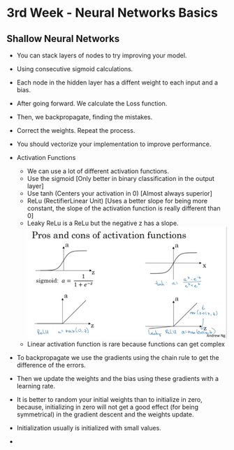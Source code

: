 # 3rd Week - Neural Networks Basics

## Shallow Neural Networks

- You can stack layers of nodes to try improving your model.
- Using consecutive sigmoid calculations.
- Each node in the hidden layer has a diffent weight to each input and a bias.
- After going forward. We calculate the Loss function.
- Then, we backpropagate, finding the mistakes.
- Correct the weights. Repeat the process.

- You should vectorize your implementation to improve performance.

- Activation Functions
  - We can use a lot of different activation functions.
  - Use the sigmoid [Only better in binary classification in the output layer]
  - Use tanh (Centers your activation in 0) [Almost always superior]
  - ReLu (RectifierLinear Unit) [Uses a better slope for being more constant, the slope of the activation function is really different than 0]
  - Leaky ReLu is a ReLu but the negative z has a slope.
    ![Activation_Function](3_activation_functions.png)
  - Linear activation function is rare because functions can get complex

- To backpropagate we use the gradients using the chain rule to get the difference of the errors.
- Then we update the weights and the bias using these gradients with a learning rate.
- It is better to random your initial weights than to initialize in zero, because, initializing in zero will not get a good effect (for being symmetrical) in the gradient descent and the weights update.
- Initialization usually is initialized with small values.
- 
